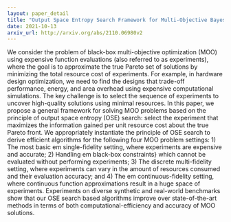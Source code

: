 ```yaml
---
layout: paper_detail
title: "Output Space Entropy Search Framework for Multi-Objective Bayesian Optimization"
date: 2021-10-13
arxiv_url: http://arxiv.org/abs/2110.06980v2
---
```


We consider the problem of black-box multi-objective optimization (MOO) using expensive function evaluations (also referred to as experiments), where the goal is to approximate the true Pareto set of solutions by minimizing the total resource cost of experiments. For example, in hardware design optimization, we need to find the designs that trade-off performance, energy, and area overhead using expensive computational simulations. The key challenge is to select the sequence of experiments to uncover high-quality solutions using minimal resources. In this paper, we propose a general framework for solving MOO problems based on the principle of output space entropy (OSE) search: select the experiment that maximizes the information gained per unit resource cost about the true Pareto front. We appropriately instantiate the principle of OSE search to derive efficient algorithms for the following four MOO problem settings: 1) The most basic em single-fidelity setting, where experiments are expensive and accurate; 2) Handling em black-box constraints} which cannot be evaluated without performing experiments; 3) The discrete multi-fidelity setting, where experiments can vary in the amount of resources consumed and their evaluation accuracy; and 4) The em continuous-fidelity setting, where continuous function approximations result in a huge space of experiments. Experiments on diverse synthetic and real-world benchmarks show that our OSE search based algorithms improve over state-of-the-art methods in terms of both computational-efficiency and accuracy of MOO solutions.

